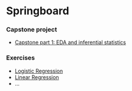 # Springboard
### Capstone project
* [Capstone part 1: EDA and inferential statistics](capstone-part1)


### Exercises
* [Logistic Regression](logistic-regression)
* [Linear Regression](linear-regression)
* ...